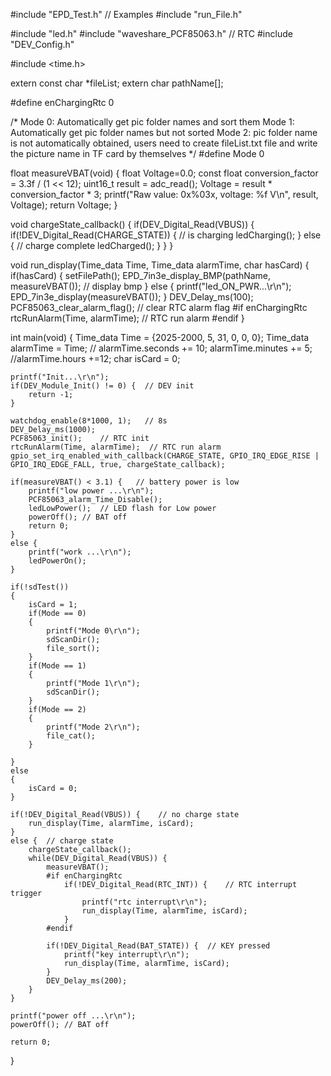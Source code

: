 #include "EPD_Test.h"   // Examples
#include "run_File.h"

#include "led.h"
#include "waveshare_PCF85063.h" // RTC
#include "DEV_Config.h"

#include <time.h>

extern const char *fileList;
extern char pathName[];

#define enChargingRtc 0

/*
Mode 0: Automatically get pic folder names and sort them
Mode 1: Automatically get pic folder names but not sorted
Mode 2: pic folder name is not automatically obtained, users need to create fileList.txt file and write the picture name in TF card by themselves
*/
#define Mode 0


float measureVBAT(void)
{
    float Voltage=0.0;
    const float conversion_factor = 3.3f / (1 << 12);
    uint16_t result = adc_read();
    Voltage = result * conversion_factor * 3;
    printf("Raw value: 0x%03x, voltage: %f V\n", result, Voltage);
    return Voltage;
}

void chargeState_callback() 
{
    if(DEV_Digital_Read(VBUS)) {
        if(!DEV_Digital_Read(CHARGE_STATE)) {  // is charging
            ledCharging();
        }
        else {  // charge complete
            ledCharged();
        }
    }
}

void run_display(Time_data Time, Time_data alarmTime, char hasCard)
{
    if(hasCard) {
        setFilePath();
        EPD_7in3e_display_BMP(pathName, measureVBAT());   // display bmp
    }
    else {
        printf("led_ON_PWR...\r\n");
        EPD_7in3e_display(measureVBAT());
    }
    DEV_Delay_ms(100);
    PCF85063_clear_alarm_flag();    // clear RTC alarm flag
    #if enChargingRtc
        rtcRunAlarm(Time, alarmTime);  // RTC run alarm
    #endif
}

int main(void)
{
    Time_data Time = {2025-2000, 5, 31, 0, 0, 0};
    Time_data alarmTime = Time;
    // alarmTime.seconds += 10;
    alarmTime.minutes += 5; 
    //alarmTime.hours +=12;
    char isCard = 0;
  
    printf("Init...\r\n");
    if(DEV_Module_Init() != 0) {  // DEV init
        return -1;
    }
    
    watchdog_enable(8*1000, 1);   // 8s
    DEV_Delay_ms(1000);
    PCF85063_init();    // RTC init
    rtcRunAlarm(Time, alarmTime);  // RTC run alarm
    gpio_set_irq_enabled_with_callback(CHARGE_STATE, GPIO_IRQ_EDGE_RISE | GPIO_IRQ_EDGE_FALL, true, chargeState_callback);

    if(measureVBAT() < 3.1) {   // battery power is low
        printf("low power ...\r\n");
        PCF85063_alarm_Time_Disable();
        ledLowPower();  // LED flash for Low power
        powerOff(); // BAT off
        return 0;
    }
    else {
        printf("work ...\r\n");
        ledPowerOn();
    }

    if(!sdTest()) 
    {
        isCard = 1;
        if(Mode == 0)
        {
            printf("Mode 0\r\n");
            sdScanDir();
            file_sort();
        }
        if(Mode == 1)
        {
            printf("Mode 1\r\n");
            sdScanDir();
        }
        if(Mode == 2)
        {
            printf("Mode 2\r\n");
            file_cat();
        }
        
    }
    else 
    {
        isCard = 0;
    }

    if(!DEV_Digital_Read(VBUS)) {    // no charge state
        run_display(Time, alarmTime, isCard);
    }
    else {  // charge state
        chargeState_callback();
        while(DEV_Digital_Read(VBUS)) {
            measureVBAT();
            #if enChargingRtc
                if(!DEV_Digital_Read(RTC_INT)) {    // RTC interrupt trigger
                    printf("rtc interrupt\r\n");
                    run_display(Time, alarmTime, isCard);
                }
            #endif

            if(!DEV_Digital_Read(BAT_STATE)) {  // KEY pressed
                printf("key interrupt\r\n");
                run_display(Time, alarmTime, isCard);
            }
            DEV_Delay_ms(200);
        }
    }
    
    printf("power off ...\r\n");
    powerOff(); // BAT off

    return 0;
}

